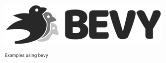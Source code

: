 # [![Bevy](assets/bevy_logo_light_dark_and_dimmed.svg)](https://bevyengine.org)

Examples using bevy
